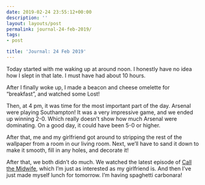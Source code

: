 ```yaml
---
date: 2019-02-24 23:55:12+00:00
description: ''
layout: layouts/post
permalink: journal-24-feb-2019/
tags:
- post

title: 'Journal: 24 Feb 2019'
---
```


<p>Today started with me waking up at around noon. I honestly have no idea how I slept in that late. I must have had about 10 hours.</p>
<p>After I finally woke up, I made a beacon and cheese omelette for &#8220;breakfast&#8221;, and watched some Lost!</p>
<p>Then, at 4 pm, it was time for the most important part of the day. Arsenal were playing Southampton! It was a very impressive game, and we ended up winning 2-0. Which really doesn&#8217;t show how much Arsenal were dominating. On a good day, it could have been 5-0 or higher.</p>
<p>After that, me and my girlfriend got around to stripping the rest of the wallpaper from a room in our living room. Next, we&#8217;ll have to sand it down to make it smooth, fill in any holes, and decorate it!</p>
<p>After that, we both didn&#8217;t do much. We watched the latest episode of <a href="https://www.bbc.co.uk/programmes/p0118t80">Call the Midwife</a>, which I&#8217;m just as interested as my girlfriend is. And then I&#8217;ve just made myself lunch for tomorrow. I&#8217;m having spaghetti carbonara!</p>
